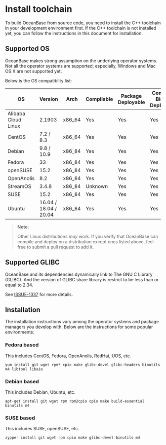 # Install toolchain

To build OceanBase from source code, you need to install the C++ toolchain in your development environment first. If the C++ toolchain is not installed yet, you can follow the instructions in this document for installation.

## Supported OS

OceanBase makes strong assumption on the underlying operator systems. Not all the operator systems are supported; especially, Windows and Mac OS X are not supported yet.

Below is the OS compatiblity list:

| OS                  | Version               | Arch   | Compilable | Package Deployable | Compiled Binary Deployable | MYSQLTEST Passed |
| ------------------- | --------------------- | ------ | ---------- | ------------------ | -------------------------- | ---------------- |
| Alibaba Cloud Linux | 2.1903                | x86_64 | Yes        | Yes                | Yes                        | Yes              |
| CentOS              | 7.2 / 8.3             | x86_64 | Yes        | Yes                | Yes                        | Yes              |
| Debian              | 9.8 / 10.9            | x86_84 | Yes        | Yes                | Yes                        | Yes              |
| Fedora              | 33                    | x86_84 | Yes        | Yes                | Yes                        | Yes              |
| openSUSE            | 15.2                  | x86_84 | Yes        | Yes                | Yes                        | Yes              |
| OpenAnolis          | 8.2                   | x86_84 | Yes        | Yes                | Yes                        | Yes              |
| StreamOS            | 3.4.8                 | x86_84 | Unknown    | Yes                | Yes                        | Unknown          |
| SUSE                | 15.2                  | x86_84 | Yes        | Yes                | Yes                        | Yes              |
| Ubuntu              | 16.04 / 18.04 / 20.04 | x86_84 | Yes        | Yes                | Yes                        | Yes              |

> **Note**:
>
> Other Linux distributions _may_ work. If you verify that OceanBase can compile and deploy on a distribution except ones listed above, feel free to submit a pull request to add it.

## Supported GLIBC

OceanBase and its dependencies dynamically link to The GNU C Library (GLIBC). And the version of GLIBC share library is restrict to be less than or equal to 2.34.

See [ISSUE-1337](https://github.com/oceanbase/oceanbase/issues/1337) for more details.

## Installation

The installation instructions vary among the operator systems and package managers you develop with. Below are the instructions for some popular environments:

### Fedora based

This includes CentOS, Fedora, OpenAnolis, RedHat, UOS, etc.

```shell
yum install git wget rpm* cpio make glibc-devel glibc-headers binutils m4 libtool libaio
```

### Debian based

This includes Debian, Ubuntu, etc.

```shell
apt-get install git wget rpm rpm2cpio cpio make build-essential binutils m4
```

### SUSE based

This includes SUSE, openSUSE, etc.

```shell
zypper install git wget rpm cpio make glibc-devel binutils m4
```
